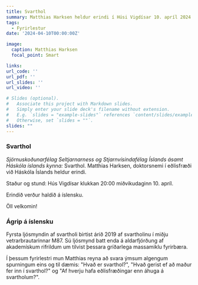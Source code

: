 ```yaml
---
title: Svarthol
summary: Matthias Harksen heldur erindi í Húsi Vigdísar 10. apríl 2024 klukkan 20:00
tags:
  - Fyrirlestur
date: '2024-04-10T00:00:00Z'

image:
  caption: Matthias Harksen 
  focal_point: Smart

links:
url_code: ''
url_pdf: ''
url_slides: ''
url_video: ''

# Slides (optional).
#   Associate this project with Markdown slides.
#   Simply enter your slide deck's filename without extension.
#   E.g. `slides = "example-slides"` references `content/slides/example-slides.md`.
#   Otherwise, set `slides = ""`.
slides: ""
---
```


### Svarthol

_Sjörnuskoðunarfélag Seltjarnarness og Stjarnvísindafélag Íslands ásamt Háskóla íslands kynna:_
Svarthol. Matthias Harksen, doktorsnemi í eðlisfræði við Háskóla Íslands heldur erindi.

Staður og stund: Hús Vigdísar klukkan 20:00 miðvikudaginn 10. apríl.

Erindið verður haldið á íslensku.

Öll velkomin!

### Ágrip á íslensku

Fyrsta ljósmyndin af svartholi birtist árið 2019 af svartholinu í miðju vetrarbrautarinnar M87. Sú ljósmynd batt enda á aldarfjórðung af akademískum rifrildum um tilvist þessara gríðarlega massamiklu fyrirbæra.

Í þessum fyrirlestri mun Matthias reyna að svara ýmsum algengum spurningum eins og til dæmis:  "Hvað er svarthol?", "Hvað gerist ef að maður fer inn í svarthol?" og "Af hverju hafa eðlisfræðingar enn áhuga á svartholum?".